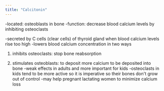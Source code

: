 ```yaml
---
title: "Calcitonin"
---
```

-located: osteoblasts in bone
-function: decrease blood calcium levels by inhibiting osteoclasts

-secreted by C cells (clear cells) of thyroid gland when blood calcium levels rise too high
-lowers blood calcium concentration in two ways
1) inhibits osteoclasts: stop bone reabsorption

2) stimulates osteoblasts: to deposit more calcium to be deposited into bone
-weak effects in adults and more important for kids
-osteoclasts in kids tend to be more active so it is imperative so their bones don't grow out of control
-may help pregnant lactating women to minimize calcium loss

